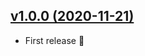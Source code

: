 ## [v1.0.0 (2020-11-21)](https://github.com/Superbition/Bakup-Agent/releases/tag/v1.0.0)

- First release :rocket:
